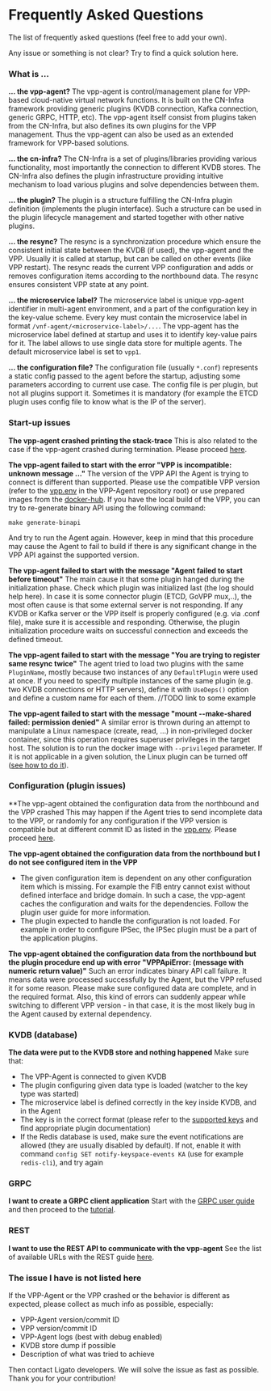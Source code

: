 # Frequently Asked Questions

The list of frequently asked questions (feel free to add your own).

Any issue or something is not clear? Try to find a quick solution here. 

### What is ...

**... the vpp-agent?**
The vpp-agent is control/management plane for VPP-based cloud-native virtual network functions. It is built on the CN-Infra framework providing generic plugins (KVDB connection, Kafka connection, generic GRPC, HTTP, etc). The vpp-agent itself consist from plugins taken from the CN-Infra, but also defines its own plugins for the VPP management. Thus the vpp-agent can also be used as an extended framework for VPP-based solutions.

**... the cn-infra?**
The CN-Infra is a set of plugins/libraries providing various functionality, most importantly the connection to different KVDB stores. The CN-Infra also defines the plugin infrastructure providing intuitive mechanism to load various plugins and solve dependencies between them.

**... the plugin?**
The plugin is a structure fulfilling the CN-Infra plugin definition (implements the plugin interface). Such a structure can be used in the plugin lifecycle management and started together with other native plugins.

**... the resync?**
The resync is a synchronization procedure which ensure the consistent initial state between the KVDB (if used), the vpp-agent and the VPP. Usually it is called at startup, but can be called on other events (like VPP restart). The resync reads the current VPP configuration and adds or removes configuration items according to the northbound data. The resync ensures consistent VPP state at any point.  

**... the microservice label?**
The microservice label is unique vpp-agent identifier in multi-agent environment, and a part of the configuration key in the key-value scheme. Every key must contain the microservice label in format `/vnf-agent/<microservice-label>/...`. The vpp-agent has the microservice label defined at startup and uses it to identify key-value pairs for it. The label allows to use single data store for multiple agents. The default microservice label is set to `vpp1`. 

**... the configuration file?**
The configuration file (usually `*.conf`) represents a static config passed to the agent before the startup, adjusting some parameters according to current use case. The config file is per plugin, but not all plugins support it. Sometimes it is mandatory (for example the ETCD plugin uses config file to know what is the IP of the server).

### Start-up issues

**The vpp-agent crashed printing the stack-trace**
This is also related to the case if the vpp-agent crashed during termination. Please proceed [here](faq.md#the-issue-i-have-is-not-listed-here).

**The vpp-agent failed to start with the error "VPP is incompatible: unknown message ..."**
The version of the VPP API the Agent is trying to connect is different than supported. Please use the compatible VPP version (refer to the [vpp.env](https://github.com/ligato/vpp-agent/blob/master/vpp.env) in the VPP-Agent repository root) or use prepared images from the [docker-hub](https://hub.docker.com/r/ligato/vpp-agent).
If you have the local build of the VPP, you can try to re-generate binary API using the following command:
```
make generate-binapi
```
And try to run the Agent again. However, keep in mind that this procedure may cause the Agent to fail to build if there is any significant change in the VPP API against the supported version.

**The vpp-agent failed to start with the message "Agent failed to start before timeout"**
The main cause it that some plugin hanged during the initialization phase. Check which plugin was initialized last (the log should help here). In case it is some connector plugin (ETCD, GoVPP mux,..), the most often cause is that some external server is not responding. If any KVDB or Kafka server or the VPP itself is properly configured (e.g. via .conf file), make sure it is accessible and responding. Otherwise, the plugin initialization procedure waits on successful connection and exceeds the defined timeout. 

**The vpp-agent failed to start with the message "You are trying to register same resync twice"**
The agent tried to load two plugins with the same `PluginName`, mostly because two instances of any `DefaultPlugin` were used at once. If you need to specify multiple instances of the same plugin (e.g. two KVDB connections or HTTP servers), define it with `UseDeps()` option and define a custom name for each of them. //TODO link to some example

**The vpp-agent failed to start with the message "mount --make-shared failed: permission denied"**
A similar error is thrown during an attempt to manipulate a Linux namespace (create, read, ...) in non-privileged docker container, since this operation requires superuser privileges in the target host. The solution is to run the docker image with `--privileged` parameter. If it is not applicable in a given solution, the Linux plugin can be turned off ([see how to do it](../user-guide/linux-interface-plugin.md)).   

### Configuration (plugin issues)

**The vpp-agent obtained the configuration data from the northbound and the VPP crashed
This may happen if the Agent tries to send incomplete data to the VPP, or randomly for any configuration if the VPP version is compatible but at different commit ID as listed in the [vpp.env](https://github.com/ligato/vpp-agent/blob/master/vpp.env). Please proceed [here](faq.md#the-issue-i-have-is-not-listed-here).

**The vpp-agent obtained the configuration data from the northbound but I do not see configured item in the VPP**
* The given configuration item is dependent on any other configuration item which is missing. For example the FIB entry cannot exist without defined interface and bridge domain. In such a case, the vpp-agent caches the configuration and waits for the dependencies. Follow the plugin user guide for more information. 
* The plugin expected to handle the configuration is not loaded. For example in order to configure IPSec, the IPSec plugin must be a part of the application plugins.

**The vpp-agent obtained the configuration data from the northbound but the plugin procedure end up with error "VPPApiError: (message with numeric return value)"**
Such an error indicates binary API call failure. It means data were processed successfully by the Agent, but the VPP refused it for some reason. Please make sure configured data are complete, and in the required format. Also, this kind of errors can suddenly appear while switching to different VPP version - in that case, it is the most likely bug in the Agent caused by external dependency.

### KVDB (database)

**The data were put to the KVDB store and nothing happened**
Make sure that:
* The VPP-Agent is connected to given KVDB
* The plugin configuring given data type is loaded (watcher to the key type was started)
* The microservice label is defined correctly in the key inside KVDB, and in the Agent
* The key is in the correct format (please refer to the [supported keys](../user-guide/references.md) and find appropriate plugin documentation)
* If the Redis database is used, make sure the event notifications are allowed (they are usually disabled by default). If not, enable it with command `config SET notify-keyspace-events KA` (use for example `redis-cli`), and try again

### GRPC

**I want to create a GRPC client application**
Start with the [GRPC user guide](../user-guide/framework-plugins.md#vpp-agent-grpc) and then proceed to the [tutorial](https://github.com/ligato/vpp-agent/wiki/GRPC-tutorial).

### REST

**I want to use the REST API to communicate with the vpp-agent**
See the list of available URLs with the REST guide [here](../user-guide/framework-plugins.md#rest-api).

### The issue I have is not listed here

If the VPP-Agent or the VPP crashed or the behavior is different as expected, please collect as much info as possible, especially:
* VPP-Agent version/commit ID
* VPP version/commit ID
* VPP-Agent logs (best with debug enabled)
* KVDB store dump if possible
* Description of what was tried to achieve

Then contact Ligato developers. We will solve the issue as fast as possible. Thank you for your contribution!















